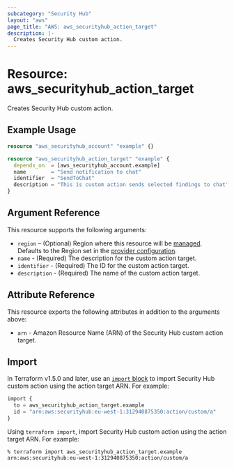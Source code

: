 ```yaml
---
subcategory: "Security Hub"
layout: "aws"
page_title: "AWS: aws_securityhub_action_target"
description: |-
  Creates Security Hub custom action.
---
```


# Resource: aws_securityhub_action_target

Creates Security Hub custom action.

## Example Usage

```terraform
resource "aws_securityhub_account" "example" {}

resource "aws_securityhub_action_target" "example" {
  depends_on  = [aws_securityhub_account.example]
  name        = "Send notification to chat"
  identifier  = "SendToChat"
  description = "This is custom action sends selected findings to chat"
}
```

## Argument Reference

This resource supports the following arguments:

* `region` – (Optional) Region where this resource will be [managed](https://docs.aws.amazon.com/general/latest/gr/rande.html#regional-endpoints). Defaults to the Region set in the [provider configuration](https://registry.terraform.io/providers/hashicorp/aws/latest/docs#aws-configuration-reference).
* `name` - (Required) The description for the custom action target.
* `identifier` - (Required) The ID for the custom action target.
* `description` - (Required) The name of the custom action target.

## Attribute Reference

This resource exports the following attributes in addition to the arguments above:

* `arn` - Amazon Resource Name (ARN) of the Security Hub custom action target.

## Import

In Terraform v1.5.0 and later, use an [`import` block](https://developer.hashicorp.com/terraform/language/import) to import Security Hub custom action using the action target ARN. For example:

```terraform
import {
  to = aws_securityhub_action_target.example
  id = "arn:aws:securityhub:eu-west-1:312940875350:action/custom/a"
}
```

Using `terraform import`, import Security Hub custom action using the action target ARN. For example:

```console
% terraform import aws_securityhub_action_target.example arn:aws:securityhub:eu-west-1:312940875350:action/custom/a
```
